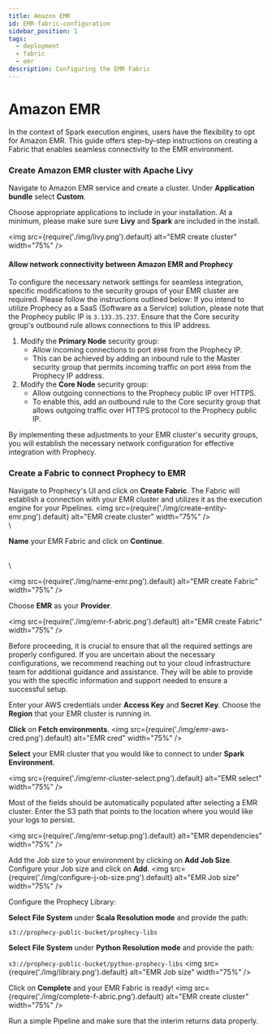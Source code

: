 ```yaml
---
title: Amazon EMR
id: EMR-fabric-configuration
sidebar_position: 1
tags:
  - deployment
  - fabric
  - emr
description: Configuring the EMR Fabric
---
```


# Amazon EMR

In the context of Spark execution engines, users have the flexibility to opt for Amazon EMR. This guide offers step-by-step instructions on creating a Fabric that enables seamless connectivity to the EMR environment.

### Create Amazon EMR cluster with Apache Livy

Navigate to Amazon EMR service and create a cluster. Under **Application bundle** select **Custom**.

Choose appropriate applications to include in your installation. At a minimum, please make sure sure **Livy** and **Spark** are included in the install.

\<img src={require('./img/livy.png').default} alt="EMR create cluster" width="75%" />

#### Allow network connectivity between Amazon EMR and Prophecy

To configure the necessary network settings for seamless integration, specific modifications to the security groups of your EMR cluster are required. Please follow the instructions outlined below: If you intend to utilize Prophecy as a SaaS (Software as a Service) solution, please note that the Prophecy public IP is `3.133.35.237`. Ensure that the Core security group's outbound rule allows connections to this IP address.

1. Modify the **Primary Node** security group:
   * Allow incoming connections to port `8998` from the Prophecy IP.
   * This can be achieved by adding an inbound rule to the Master security group that permits incoming traffic on port `8998` from the Prophecy IP address.
2. Modify the **Core Node** security group:
   * Allow outgoing connections to the Prophecy public IP over HTTPS.
   * To enable this, add an outbound rule to the Core security group that allows outgoing traffic over HTTPS protocol to the Prophecy public IP.

By implementing these adjustments to your EMR cluster's security groups, you will establish the necessary network configuration for effective integration with Prophecy.

### Create a Fabric to connect Prophecy to EMR

Navigate to Prophecy's UI and click on **Create Fabric**. The Fabric will establish a connection with your EMR cluster and utilizes it as the execution engine for your Pipelines. \<img src={require('./img/create-entity-emr.png').default} alt="EMR create cluster" width="75%" />\
\


**Name** your EMR Fabric and click on **Continue**.

\
\


\<img src={require('./img/name-emr.png').default} alt="EMR create Fabric" width="75%" />

Choose **EMR** as your **Provider**.

\<img src={require('./img/emr-f-abric.png').default} alt="EMR create Fabric" width="75%" />

Before proceeding, it is crucial to ensure that all the required settings are properly configured. If you are uncertain about the necessary configurations, we recommend reaching out to your cloud infrastructure team for additional guidance and assistance. They will be able to provide you with the specific information and support needed to ensure a successful setup.

Enter your AWS credentials under **Access Key** and **Secret Key**. Choose the **Region** that your EMR cluster is running in.

**Click** on **Fetch environments**. \<img src={require('./img/emr-aws-cred.png').default} alt="EMR cred" width="75%" />

**Select** your EMR cluster that you would like to connect to under **Spark Environment**.

\<img src={require('./img/emr-cluster-select.png').default} alt="EMR select" width="75%" />

Most of the fields should be automatically populated after selecting a EMR cluster. Enter the S3 path that points to the location where you would like your logs to persist.

\<img src={require('./img/emr-setup.png').default} alt="EMR dependencies" width="75%" />

Add the Job size to your environment by clicking on **Add Job Size**. Configure your Job size and click on **Add**. \<img src={require('./img/configure-j-ob-size.png').default} alt="EMR Job size" width="75%" />

Configure the Prophecy Library:

**Select** **File System** under **Scala Resolution mode** and provide the path:

`s3://prophecy-public-bucket/prophecy-libs`

**Select** **File System** under **Python Resolution mode** and provide the path:

`s3://prophecy-public-bucket/python-prophecy-libs` \<img src={require('./img/library.png').default} alt="EMR Job size" width="75%" />

Click on **Complete** and your EMR Fabric is ready! \<img src={require('./img/complete-f-abric.png').default} alt="EMR create cluster" width="75%" />

Run a simple Pipeline and make sure that the interim returns data properly.
